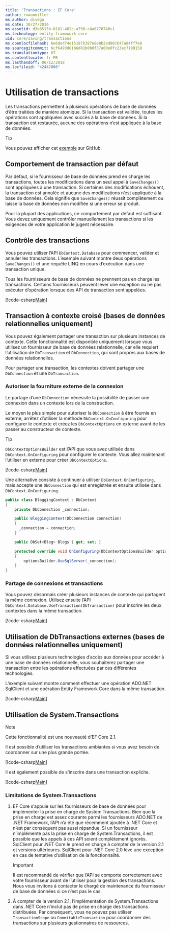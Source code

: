 ```yaml
---
title: 'Transactions : EF Core'
author: rowanmiller
ms.author: divega
ms.date: 10/27/2016
ms.assetid: d3e6515b-8181-482c-a790-c4a6778748c1
ms.technology: entity-framework-core
uid: core/saving/transactions
ms.openlocfilehash: 6e6ded74e15187b387e8e0b2ad00cb47a84ff7e8
ms.sourcegitcommit: 6cf6493d81b6d81b0b0f37a00e0fc23ec7189158
ms.translationtype: HT
ms.contentlocale: fr-FR
ms.lasthandoff: 06/12/2018
ms.locfileid: "42447806"
---
```

# <a name="using-transactions"></a>Utilisation de transactions

Les transactions permettent à plusieurs opérations de base de données d’être traitées de manière atomique. Si la transaction est validée, toutes les opérations sont appliquées avec succès à la base de données. Si la transaction est restaurée, aucune des opérations n’est appliquée à la base de données.

> [!TIP]  
> Vous pouvez afficher cet [exemple](https://github.com/aspnet/EntityFramework.Docs/tree/master/samples/core/Saving/Saving/Transactions/) sur GitHub.

## <a name="default-transaction-behavior"></a>Comportement de transaction par défaut

Par défaut, si le fournisseur de base de données prend en charge les transactions, toutes les modifications dans un seul appel à `SaveChanges()` sont appliquées à une transaction. Si certaines des modifications échouent, la transaction est annulée et aucune des modifications n’est appliquée à la base de données. Cela signifie que `SaveChanges()` réussit complètement ou laisse la base de données non modifiée si une erreur se produit.

Pour la plupart des applications, ce comportement par défaut est suffisant. Vous devez uniquement contrôler manuellement les transactions si les exigences de votre application le jugent nécessaire.

## <a name="controlling-transactions"></a>Contrôle des transactions

Vous pouvez utiliser l’API `DbContext.Database` pour commencer, valider et annuler les transactions. L’exemple suivant montre deux opérations `SaveChanges()` et une requête LINQ en cours d’exécution dans une transaction unique.

Tous les fournisseurs de base de données ne prennent pas en charge les transactions. Certains fournisseurs peuvent lever une exception ou ne pas exécuter d’opération lorsque des API de transaction sont appelées.

[!code-csharp[Main](../../../samples/core/Saving/Saving/Transactions/ControllingTransaction/Sample.cs?name=Transaction&highlight=3,17,18,19)]

## <a name="cross-context-transaction-relational-databases-only"></a>Transaction à contexte croisé (bases de données relationnelles uniquement)

Vous pouvez également partager une transaction sur plusieurs instances de contexte. Cette fonctionnalité est disponible uniquement lorsque vous utilisez un fournisseur de base de données relationnelle, car elle requiert l’utilisation de `DbTransaction` et `DbConnection`, qui sont propres aux bases de données relationnelles.

Pour partager une transaction, les contextes doivent partager une `DbConnection` et une `DbTransaction`.

### <a name="allow-connection-to-be-externally-provided"></a>Autoriser la fourniture externe de la connexion

Le partage d’une `DbConnection` nécessite la possibilité de passer une connexion dans un contexte lors de la construction.

Le moyen le plus simple pour autoriser la `DbConnection` à être fournie en externe, arrêtez d’utiliser la méthode `DbContext.OnConfiguring` pour configurer le contexte et créez les `DbContextOptions` en externe avant de les passer au constructeur de contexte.

> [!TIP]  
> `DbContextOptionsBuilder` est l’API que vous avez utilisée dans `DbContext.OnConfiguring` pour configurer le contexte. Vous allez maintenant l’utiliser en externe pour créer `DbContextOptions`.

[!code-csharp[Main](../../../samples/core/Saving/Saving/Transactions/SharingTransaction/Sample.cs?name=Context&highlight=3,4,5)]

Une alternative consiste à continuer à utiliser `DbContext.OnConfiguring`, mais accepte une `DbConnection` qui est enregistrée et ensuite utilisée dans `DbContext.OnConfiguring`.

``` csharp
public class BloggingContext : DbContext
{
    private DbConnection _connection;

    public BloggingContext(DbConnection connection)
    {
      _connection = connection;
    }

    public DbSet<Blog> Blogs { get; set; }

    protected override void OnConfiguring(DbContextOptionsBuilder optionsBuilder)
    {
        optionsBuilder.UseSqlServer(_connection);
    }
}
```

### <a name="share-connection-and-transaction"></a>Partage de connexions et transactions

Vous pouvez désormais créer plusieurs instances de contexte qui partagent la même connexion. Utilisez ensuite l’API `DbContext.Database.UseTransaction(DbTransaction)` pour inscrire les deux contextes dans la même transaction.

[!code-csharp[Main](../../../samples/core/Saving/Saving/Transactions/SharingTransaction/Sample.cs?name=Transaction&highlight=1,2,3,7,16,23,24,25)]

## <a name="using-external-dbtransactions-relational-databases-only"></a>Utilisation de DbTransactions externes (bases de données relationnelles uniquement)

Si vous utilisez plusieurs technologies d’accès aux données pour accéder à une base de données relationnelle, vous souhaiterez partager une transaction entre les opérations effectuées par ces différentes technologies.

L’exemple suivant montre comment effectuer une opération ADO.NET SqlClient et une opération Entity Framework Core dans la même transaction.

[!code-csharp[Main](../../../samples/core/Saving/Saving/Transactions/ExternalDbTransaction/Sample.cs?name=Transaction&highlight=4,10,21,26,27,28)]

## <a name="using-systemtransactions"></a>Utilisation de System.Transactions

> [!NOTE]  
> Cette fonctionnalité est une nouveauté d’EF Core 2.1.

Il est possible d’utiliser les transactions ambiantes si vous avez besoin de coordonner sur une plus grande portée.

[!code-csharp[Main](../../../samples/core/Saving/Saving/Transactions/AmbientTransaction/Sample.cs?name=Transaction&highlight=1,2,3,26,27,28)]

Il est également possible de s’inscrire dans une transaction explicite.

[!code-csharp[Main](../../../samples/core/Saving/Saving/Transactions/CommitableTransaction/Sample.cs?name=Transaction&highlight=1,15,28,29,30)]

### <a name="limitations-of-systemtransactions"></a>Limitations de System.Transactions  

1. EF Core s’appuie sur les fournisseurs de base de données pour implémenter la prise en charge de System.Transactions. Bien que la prise en charge est assez courante parmi les fournisseurs ADO.NET de .NET Framework, l’API n’a été que récemment ajoutée à .NET Core et n’est par conséquent pas aussi répandue. Si un fournisseur n’implémente pas la prise en charge de System.Transactions, il est possible que les appels à ces API soient complètement ignorés. SqlClient pour .NET Core le prend en charge à compter de la version 2.1 et versions ultérieures. SqlClient pour .NET Core 2.0 lève une exception en cas de tentative d’utilisation de la fonctionnalité. 

   > [!IMPORTANT]  
   > Il est recommandé de vérifier que l’API se comporte correctement avec votre fournisseur avant de l’utiliser pour la gestion des transactions. Nous vous invitons à contacter le chargé de maintenance du fournisseur de base de données si ce n’est pas le cas. 

2. À compter de la version 2.1, l’implémentation de System.Transactions dans .NET Core n’inclut pas de prise en charge des transactions distribuées. Par conséquent, vous ne pouvez pas utiliser `TransactionScope` ou `CommitableTransaction` pour coordonner des transactions sur plusieurs gestionnaires de ressources. 
